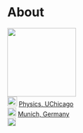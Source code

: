 # About


<div class="details">
  <!-- vCard -->
  <div class="qr">
    <a href="vCard.vcf">
      <img src="https://the-rccg.github.io/rgreif_qrcode.png" height="156" class="qr">
    </a>
  </div>
  <!-- Education -->
  <img src="https://the-rccg.github.io/icons/grad_hat.svg" height="22" class="icon" /> 
  <a href="https://www.uchicago.edu/" target="_blank">
    Physics, UChicago 
  </a>
  <br>
  <!-- Address -->
  <img src="https://the-rccg.github.io/icons/map_pin.svg" height="20" class="icon" /> 
  <a href="https://the-rccg.github.io/keybase.txt", target="_blank">
    Munich, Germany
  </a>
  <br>
  <!-- Telephone -->
  <a href="tel:+491707774499">
    <img src="https://the-rccg.github.io/icons/phone.svg" height="19" class="icon" /> 
    <SCRIPT TYPE="text/javascript">
      phone = '(+49) 170 7774499'
      document.write(phone)
    </script>
  </a>
  <br>
  <!-- E-Mail -->
  <SCRIPT TYPE="text/javascript">
    emailE = 'outlook.com'
    emailE = ('r.greif' + '@' + emailE)
    document.write('<A href="mailto:' + emailE + '"> <img src="https://the-rccg.github.io/icons/envelope.svg" height="22" class="icon" /> ' + emailE + '</a>')
  </script>
</div> <!-- Details -->
